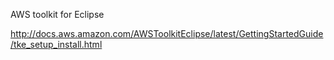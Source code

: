 
AWS toolkit for Eclipse

http://docs.aws.amazon.com/AWSToolkitEclipse/latest/GettingStartedGuide/tke_setup_install.html